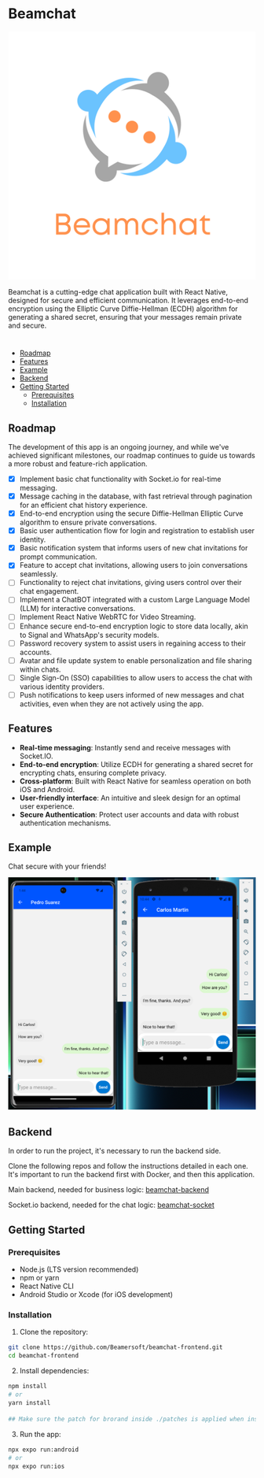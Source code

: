 # Beamchat

![Beamchat logo](./assets/readmeLogo.png)

Beamchat is a cutting-edge chat application built with React Native, designed for secure and efficient communication. It leverages end-to-end encryption using the Elliptic Curve Diffie-Hellman (ECDH) algorithm for generating a shared secret, ensuring that your messages remain private and secure.

#

- [Roadmap](#roadmap)
- [Features](#features)
- [Example](#example)
- [Backend](#backend)
- [Getting Started](#getting-started)
	- [Prerequisites](#prerequisites)
	- [Installation](#installation)


## Roadmap

The development of this app is an ongoing journey, and while we've achieved significant milestones, our roadmap continues to guide us towards a more robust and feature-rich application.

- [x] Implement basic chat functionality with Socket.io for real-time messaging.
- [x] Message caching in the database, with fast retrieval through pagination for an efficient chat history experience.
- [x] End-to-end encryption using the secure Diffie-Hellman Elliptic Curve algorithm to ensure private conversations.
- [x] Basic user authentication flow for login and registration to establish user identity.
- [x] Basic notification system that informs users of new chat invitations for prompt communication.
- [x] Feature to accept chat invitations, allowing users to join conversations seamlessly.
- [ ] Functionality to reject chat invitations, giving users control over their chat engagement.
- [ ] Implement a ChatBOT integrated with a custom Large Language Model (LLM) for interactive conversations.
- [ ] Implement React Native WebRTC for Video Streaming.
- [ ] Enhance secure end-to-end encryption logic to store data locally, akin to Signal and WhatsApp's security models.
- [ ] Password recovery system to assist users in regaining access to their accounts.
- [ ] Avatar and file update system to enable personalization and file sharing within chats.
- [ ] Single Sign-On (SSO) capabilities to allow users to access the chat with various identity providers.
- [ ] Push notifications to keep users informed of new messages and chat activities, even when they are not actively using the app.

## Features

- **Real-time messaging**: Instantly send and receive messages with Socket.IO.
- **End-to-end encryption**: Utilize ECDH for generating a shared secret for encrypting chats, ensuring complete privacy.
- **Cross-platform**: Built with React Native for seamless operation on both iOS and Android.
- **User-friendly interface**: An intuitive and sleek design for an optimal user experience.
- **Secure Authentication**: Protect user accounts and data with robust authentication mechanisms.

## Example

Chat secure with your friends!

![chat](./assets/chat.png)

## Backend

In order to run the project, it's necessary to run the backend side.

Clone the following repos and follow the instructions detailed in each one. It's important to run the backend first with Docker, and then this application.

Main backend, needed for business logic: [beamchat-backend](https://github.com/Beamersoft/beamchat-backend)

Socket.io backend, needed for the chat logic: [beamchat-socket](https://github.com/Beamersoft/beamchat-socket)

## Getting Started

### Prerequisites

- Node.js (LTS version recommended)
- npm or yarn
- React Native CLI
- Android Studio or Xcode (for iOS development)

### Installation

1. Clone the repository:

```bash
git clone https://github.com/Beamersoft/beamchat-frontend.git
cd beamchat-frontend
```

2. Install dependencies:

```bash
npm install
# or
yarn install

## Make sure the patch for brorand inside ./patches is applied when installing modules.
```

3. Run the app:

```bash
npx expo run:android
# or
npx expo run:ios
```
